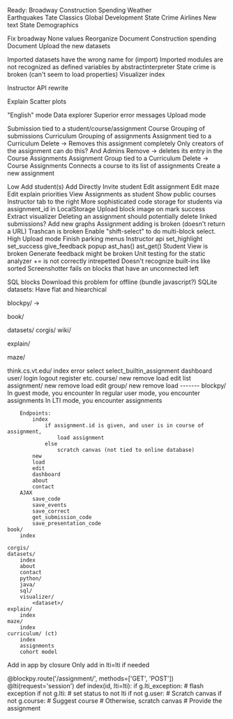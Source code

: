 Ready:
    Broadway
    Construction Spending
    Weather    
    Earthquakes
    Tate
    Classics
    Global Development
    State Crime
    Airlines
New text
State Demographics


Fix broadway
    None values
    Reorganize
    Document
Construction spending
    Document
Upload the new datasets

Imported datasets have the wrong name for (import)
Imported modules are not recognized as defined variables by abstractinterpreter
State crime is broken (can't seem to load properties)
Visualizer index

Instructor API rewrite

Explain
Scatter plots

"English" mode
Data explorer
Superior error messages
Upload mode


Submission
    tied to a student/course/assignment
Course
    Grouping of submissions
Curriculum
    Grouping of assignments
Assignment
    tied to a Curriculum
    Delete -> Removes this assignment completely
        Only creators of the assignment can do this? And Admins
    Remove -> deletes its entry in the Course Assignments
Assignment Group
    tied to a Curriculum
    Delete -> 
Course Assignments
    Connects a course to its list of assignments
Create a new assignment

Low
    Add student(s)
        Add Directly
        Invite student
    Edit assignment
        Edit maze
        Edit explain priorities
    View Assignments as student
    Show public courses
    Instructor tab to the right
    More sophisticated code storage for students via assignment_id in LocalStorage
    Upload block image on mark success
    Extract visualizer
    Deleting an assignment should potentially delete linked submissions?
    Add new graphs
    Assignment adding is broken (doesn't return a URL)
    Trashcan is broken
    Enable "shift-select" to do multi-block select.
High
    Upload mode
    Finish parking menus
    Instructor api
        set_highlight
        set_success
        give_feedback
        popup
        ast_has()
        ast_get()
    Student View is broken
    Generate feedback might be broken
    Unit testing for the static analyzer
        += is not correctly intrepetted
        Doesn't recognize built-ins like sorted
    Screenshotter fails on blocks that have an unconnected left
    
        
SQL blocks
Download this problem for offline (bundle javascript?)
SQLite datasets:
    Have flat and hiearchical

blockpy/
    ->
    
book/

datasets/
corgis/
wiki/

explain/

maze/


think.cs.vt.edu/
    index
    error
    select
    select_builtin_assignment
    dashboard
    user/
        login
        logout
        register
        etc.
    course/
        new
        remove
        load
        edit
        list
    assignment/
        new
        remove
        load
        edit
    group/
        new
        remove
        load
    -------
    blockpy/
        In guest mode, you encounter 
        In regular user mode, you encounter assignments
        In LTI mode, you encounter assignments
        
        Endpoints:
            index
                if assignment.id is given, and user is in course of assignment,
                    load assignment
                else
                    scratch canvas (not tied to online database)
            new
            load
            edit
            dashboard
            about
            contact
        AJAX
            save_code
            save_events
            save_correct
            get_submission_code
            save_presentation_code
    book/
        index
        
    corgis/
    datasets/
        index
        about
        contact
        python/
        java/
        sql/
        visualizer/
            <dataset>/
    explain/
        index
    maze/
        index
    curriculum/ (ct)
        index
        assignments
        cohort model
        
Add in app by closure
Only add in lti=lti if needed
        
@blockpy.route('/assignment/<id>', methods=['GET', 'POST'])
@lti(request='session')
def index(id, lti=lti):
    if g.lti_exception:
        # flash exception
    if not g.lti:
        # set status to not lti
    if not g.user:
        # Scratch canvas
    if not g.course:
        # Suggest course
        # Otherwise, scratch canvas
    # Provide the assignment
    
